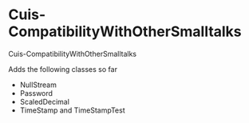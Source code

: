 Cuis-CompatibilityWithOtherSmalltalks
=====================================

Cuis-CompatibilityWithOtherSmalltalks


Adds the following classes so far
* NullStream
* Password
* ScaledDecimal
* TimeStamp and TimeStampTest

